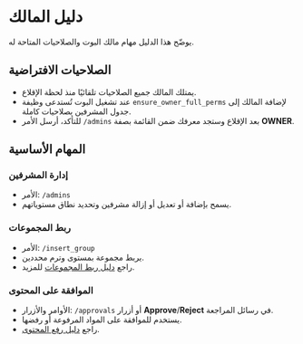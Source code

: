 # دليل المالك

يوضّح هذا الدليل مهام مالك البوت والصلاحيات المتاحة له.

## الصلاحيات الافتراضية

- يمتلك المالك جميع الصلاحيات تلقائيًا منذ لحظة الإقلاع.
- عند تشغيل البوت تُستدعى وظيفة `ensure_owner_full_perms` لإضافة المالك إلى جدول المشرفين بصلاحيات كاملة.
- للتأكد، أرسل الأمر `/admins` بعد الإقلاع وستجد معرفك ضمن القائمة بصفة **OWNER**.

## المهام الأساسية

### إدارة المشرفين
- الأمر: `/admins`
- يسمح بإضافة أو تعديل أو إزالة مشرفين وتحديد نطاق مستوياتهم.

### ربط المجموعات
- الأمر: `/insert_group`
- يربط مجموعة بمستوى وترم محددين.
- راجع [دليل ربط المجموعات](group-linking.md) للمزيد.

### الموافقة على المحتوى
- الأوامر والأزرار: `/approvals` أو أزرار **Approve**/**Reject** في رسائل المراجعة.
- يستخدم للموافقة على المواد المرفوعة أو رفضها.
- راجع [دليل رفع المحتوى](content-upload.md).


